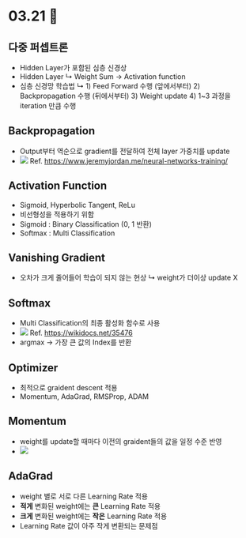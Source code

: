 # 03.21 📝
## 다중 퍼셉트론
* Hidden Layer가 포함된 심층 신경상
* Hidden Layer
↳ Weight Sum -> Activation function
* 심층 신경망 학습법
↳ 1) Feed Forward 수행 (앞에서부터)
  2) Backpropagation 수행 (뒤에서부터)
  3) Weight update
  4) 1~3 과정을 iteration 만큼 수행
 ## Backpropagation
 * Output부터 역순으로 gradient를 전달하여 전체 layer 가중치를 update
 * ![](https://i.imgur.com/kARezeq.png)
 Ref. https://www.jeremyjordan.me/neural-networks-training/
 ## Activation Function
 * Sigmoid, Hyperbolic Tangent, ReLu
 * 비선형성을 적용하기 위함
 * Sigmoid : Binary Classification (0, 1 반환)
 * Softmax : Multi Classification
 ## Vanishing Gradient
 * 오차가 크게 줄어들어 학습이 되지 않는 현상
 ↳ weight가 더이상 update X
 ## Softmax
 * Multi Classification의 최종 활성화 함수로 사용
 * ![](https://i.imgur.com/CO8CF95.png)
Ref. https://wikidocs.net/35476
* argmax -> 가장 큰 값의 Index를 반환
## Optimizer
* 최적으로 graident descent 적용
* Momentum, AdaGrad, RMSProp, ADAM
## Momentum
* weight를 update할 때마다 이전의 graident들의 값을 일정 수준 반영
* ![](https://i.imgur.com/Wrio0DC.png)
## AdaGrad
* weight 별로 서로 다른 Learning Rate 적용
* **적게** 변화된 weight에는 **큰** Learning Rate 적용
* **크게** 변화된 weight에는 **작은** Learning Rate 적용
* Learning Rate 값이 아주 작게 변환되는 문제점